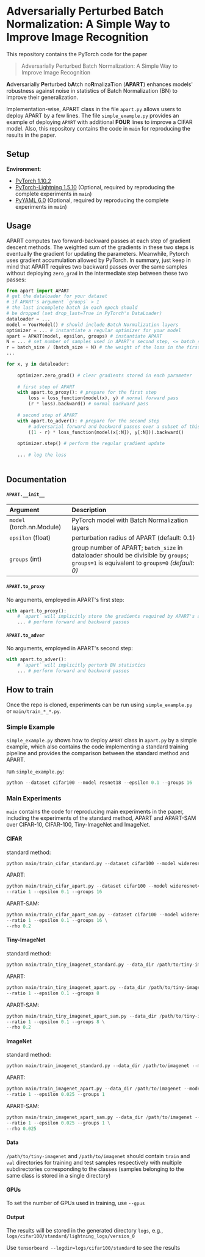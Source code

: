 # Adversarially Perturbed Batch Normalization: A Simple Way to Improve Image Recognition

This repository contains the PyTorch code for the paper
> Adversarially Perturbed Batch Normalization: A Simple Way to Improve Image Recognition

**A**dversarially **P**erturbed b**A**tch no**R**maliza**T**ion (**APART**) enhances models' robustness against 
noise in statistics of Batch Normalization (BN) to improve their generalization. 

Implementation-wise, APART class in the file `apart.py` allows users to deploy APART by a few lines. 
The file `simple_example.py` provides an example of deploying `APART` with additional **FOUR** lines
to improve a CIFAR model.
Also, this repository contains the code in `main` for reproducing the results in the paper.


## Setup

**Environment**:

- [PyTorch 1.10.2](https://pytorch.org/)
- [PyTorch-Lightning 1.5.10](https://www.pytorchlightning.ai/) (Optional, required by reproducing the complete experiments in `main`)
- [PyYAML 6.0](https://pyyaml.org/) (Optional, required by reproducing the complete experiments in `main`)


## Usage

APART computes two forward-backward passes at each step of gradient descent methods. 
The weighted sum of the gradients in these two steps is eventually the gradient for 
updating the parameters. Meanwhile, Pytorch uses gradient accumulation allowed by PyTorch. 
In summary, just keep in mind that APART requires two backward passes over the same samples without 
deploying `zero_grad` in the intermediate step between these two passes:
```python
from apart import APART
# get the dataloader for your dataset
# if APART's argument `groups` > 1 
# the last incomplete batch in each epoch should 
# be dropped (set drop_last=True in PyTorch's DataLoader) 
dataloader = ... 
model = YourModel() # should include Batch Normalization layers
optimizer = ... # instantiate a regular optimizer for your model
apart = APART(model, epsilon, groups) # instantiate APART
N = ... # set number of samples used in APART's second step, <= batch_size
r = batch_size / (batch_size + N) # the weight of the loss in the first step
...

for x, y in dataloader:
    
    optimizer.zero_grad() # clear gradients stored in each parameter
    
    # first step of APART
    with apart.to_proxy(): # prepare for the first step
        loss = loss_function(model(x), y) # normal forward pass
        (r * loss).backward() # normal backward pass
        
    # second step of APART
    with apart.to_adver(): # prepare for the second step
        # adversarial forward and backward passes over a subset of this batch
        ((1 - r) * loss_function(model(x[:N]), y[:N])).backward()
        
    optimizer.step() # perform the regular gradient update
    
    ... # log the loss
    
```


## Documentation

#### `APART.__init__`

| **Argument**    | **Description** |
| :-------------- | :-------------- |
| `model` (torch.nn.Module) | PyTorch model with Batch Normalization layers |
| `epsilon` (float) | perturbation radius of APART (default: 0.1) |
| `groups` (int) | group number of APART; `batch_size` in dataloader should be divisible by `groups`; `groups=1` is equivalent to `groups=0` *(default: 0)* |


#### `APART.to_proxy`

No arguments, employed in APART's first step:
```python
with apart.to_proxy():
    # `apart` will implicitly store the gradients required by APART's attacks
    ... # perform forward and backward passes
```


#### `APART.to_adver`

No arguments, employed in APART's second step:
```python
with apart.to_adver():
    # `apart` will implicitly perturb BN statistics
    ... # perform forward and backward passes
```


## How to train

Once the repo is cloned, experiments can be run using 
`simple_example.py` or `main/train_*_*.py`.

### Simple Example

`simple_example.py` shows how to deploy `APART` class in `apart.py` by a simple example, 
which also contains the code implementing a standard training pipeline and provides 
the comparison between the standard method and APART.

run `simple_example.py`:
```python
python --dataset cifar100 --model resnet18 --epsilon 0.1 --groups 16
```

### Main Experiments

`main` contains the code for reproducing main experiments in the paper, 
including the experiments of the standard method, APART and APART-SAM over
CIFAR-10, CIFAR-100, Tiny-ImageNet and ImageNet.

#### CIFAR

standard method:
```python
python main/train_cifar_standard.py --dataset cifar100 --model wideresnet40_2
```

APART:
```python
python main/train_cifar_apart.py --dataset cifar100 --model wideresnet40_2 \
--ratio 1 --epsilon 0.1 --groups 16
```

APART-SAM:
```python
python main/train_cifar_apart_sam.py --dataset cifar100 --model wideresnet40_2 \
--ratio 1 --epsilon 0.1 --groups 16 \
--rho 0.2
```

#### Tiny-ImageNet

standard method:
```python
python main/train_tiny_imagenet_standard.py --data_dir /path/to/tiny-imagenet --model preact_resnet18
```

APART:
```python
python main/train_tiny_imagenet_apart.py --data_dir /path/to/tiny-imagenet --model preact_resnet18 \
--ratio 1 --epsilon 0.1 --groups 8
```

APART-SAM:
```python
python main/train_tiny_imagenet_apart_sam.py --data_dir /path/to/tiny-imagenet --model preact_resnet18 \
--ratio 1 --epsilon 0.1 --groups 8 \
--rho 0.2
```

#### ImageNet

standard method:
```python
python main/train_imagenet_standard.py --data_dir /path/to/imagenet --model resnet18
```

APART:
```python
python main/train_imagenet_apart.py --data_dir /path/to/imagenet --model resnet18 \
--ratio 1 --epsilon 0.025 --groups 1
```

APART-SAM:
```python
python main/train_imagenet_apart_sam.py --data_dir /path/to/imagenet --model resnet18 \
--ratio 1 --epsilon 0.025 --groups 1 \
--rho 0.025
```

#### Data

`/path/to/tiny-imagenet` and `/path/to/imagenet` should contain `train` and `val` 
directories for training and test samples respectively with multiple subdirectories corresponding to
the classes (samples belonging to the same class is stored in a single directory)

#### GPUs

To set the number of GPUs used in training, use `--gpus`

#### Output

The results will be stored in the generated directory `logs`, e.g., 
`logs/cifar100/standard/lightning_logs/version_0`

Use `tensorboard --logdir=logs/cifar100/standard` to see the results

<br>